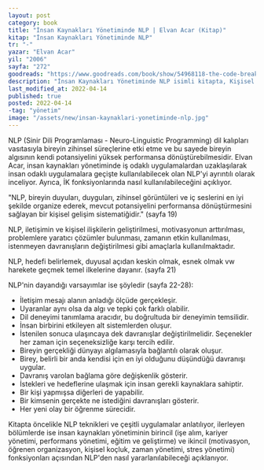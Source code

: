 ```yaml
---
layout: post
category: book
title: "İnsan Kaynakları Yönetiminde NLP | Elvan Acar (Kitap)"
kitap: "İnsan Kaynakları Yönetiminde NLP"
tr: "-"
yazar: "Elvan Acar"
yil: "2006"
sayfa: "272"
goodreads: "https://www.goodreads.com/book/show/54968118-the-code-breaker"
description: "İnsan Kaynakları Yönetiminde NLP isimli kitapta, Kişisel gelişim uygulamalarının başında yer alan NLP tekniklerinden bir örgütsel gelişim yöntemi olarak insan kaynakları yönetiminin daha etkin olabilmesi için nasıl yararlanılabileceği anlatılıyor."
last_modified_at: 2022-04-14
published: true
posted: 2022-04-14
-tag: "yönetim"
image: "/assets/new/insan-kaynaklari-yonetiminde-nlp.jpg"
---
```


NLP (Sinir Dili Programlaması - Neuro-Linguistic Programming) dil kalıpları vasıtasıyla bireyin zihinsel süreçlerine etki etme ve bu sayede bireyin algısının kendi potansiyelini yüksek performansa dönüştürebilmesidir. Elvan Acar, insan kaynakları yönetiminde iş odaklı uygulamalardan uzaklaşılarak insan odaklı uygulamalara geçişte kullanılabilecek olan NLP'yi ayrıntılı olarak inceliyor. Ayrıca, İK fonksiyonlarında nasıl kullanılabileceğini açıklıyor. 

"NLP, bireyin duyuları, duyguları, zihinsel görüntüleri ve iç seslerini en iyi şekilde organize ederek, mevcut potansiyelini performansa dönüştürmesini sağlayan bir kişisel gelişim sistematiğidir." (sayfa 19)

NLP, iletişimin ve kişisel ilişkilerin geliştirilmesi, motivasyonun arttırılması, problemlere yaratıcı çözümler bulunması, zamanın etkin kullanılması, istenmeyen davranışların değiştirilmesi gibi amaçlarla kullanılmaktadır. 

NLP, hedefi belirlemek, duyusal açıdan keskin olmak, esnek olmak vw harekete geçmek temel ilkelerine dayanır. (sayfa 21)

NLP'nin dayandığı varsayımlar ise şöyledir (sayfa 22-28):
- İletişim mesajı alanın anladığı ölçüde gerçekleşir.
- Uyaranlar aynı olsa da algı ve tepki çok farklı olabilir.
- Dil deneyimi tanımlama aracıdır, bu doğrultuda bir deneyimin temsilidir.
- İnsan birbirini etkileyen alt sistemlerden oluşur.
- İstenilen sonuca ulaşıncaya dek davranışlar değiştirilmelidir. Seçenekler her zaman için seçeneksizliğe karşı tercih edilir.
- Bireyin gerçekliği dünyayı algılamasıyla bağlantılı olarak oluşur. 
- Birey,  belirli bir anda kendisi için en iyi olduğunu düşündüğü davranışı uygular.
- Davranış varolan bağlama göre değişkenlik gösterir.
- İstekleri ve hedeflerine ulaşmak için insan gerekli kaynaklara sahiptir.
- Bir kişi yapmışsa diğerleri de yapabilir.
- Bir kimsenin gerçekte ne istediğini davranışları gösterir.
- Her yeni olay bir öğrenme sürecidir.

Kitapta öncelikle NLP teknikleri ve çeşitli uygulamalar anlatılıyor, ilerleyen bölümlerde ise insan kaynakları yönetiminin birincil (işe alım, kariyer yönetimi, performans yönetimi, eğitim ve geliştirme) ve ikincil (motivasyon, öğrenen organizasyon, kişisel koçluk, zaman yönetimi, stres yönetimi) fonksiyonları açısından NLP'den nasıl yararlanılabileceği açıklanıyor. 
 
